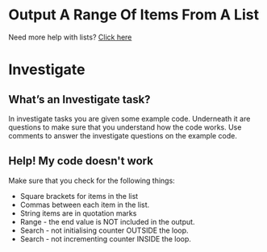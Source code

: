 # Output A Range Of Items From A List

Need more help with lists?  [Click here](https://www.w3schools.com/python/python_lists.asp)

# Investigate

## What’s an **Investigate** task?

In investigate tasks you are given some example code. 
Underneath it are questions to make sure that you understand how the code works.
Use comments to answer the investigate questions on the example code.

## Help! My code doesn't work
Make sure that you check for the following things:
- Square brackets for items in the list
- Commas between each item in the list.
- String items are in quotation marks
- Range - the end value is NOT included in the output.
- Search - not initialising counter OUTSIDE the loop.
- Search - not incrementing counter INSIDE the loop.